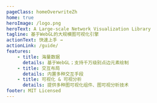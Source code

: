 ```yaml
---
pageClass: homeOverwriteZh
home: true
heroImage: /logo.png
heroText: A Large-scale Network Visualization Library
tagline: 基于WebGL的大规模图可视化引擎
actionText: 快速上手 →
actionLink: /guide/
features:
    - title: 海量数据
      details: 基于WebGL；支持千万级别点边元素绘制
    - title: 交互布局
      details: 内置多种交互手段
    - title: 可视化 & 可视分析
      details: 提供多种图可视化组件、图可视分析技术
footer: MIT Licensed
---
```

<demo-background/>
<demo-table/>
